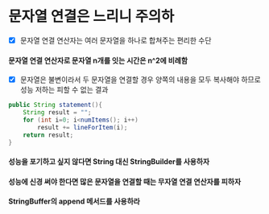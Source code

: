 # 문자열 연결은 느리니 주의하
- [x] 문자열 연결 연산자는 여러 문자열을 하나로 합쳐주는 편리한 수단
#### 문자열 연결 연산자로 문자열 n개를 잇는 시간은 n^2에 비례함
- [x] 문자열은 불변이라서 두 문자열을 연결할 경우 양쪽의 내용을 모두 복사해야 하므로 성능 저하는 피할 수 없는 결과
~~~java
public String statement(){
    String result = "";
    for (int i=0; i<numItems(); i++)
        result += lineForItem(i);
    return result;
}
~~~
#### 성능을 포기하고 싶지 않다면 String 대신 StringBuilder를 사용하자
#### 성능에 신경 써야 한다면 많은 문자열을 연결할 때는 무자열 연결 연산자를 피하자
#### StringBuffer의 append 메서드를 사용하라
